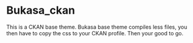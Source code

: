 Bukasa_ckan
===========

This is a CKAN base theme. 
Bukasa base theme compiles less files, you then have to copy the css to your CKAN profile. 
Then your good to go.
